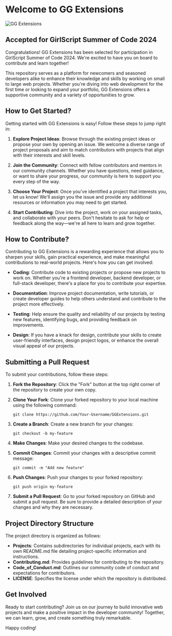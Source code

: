 # Welcome to GG Extensions

![GG Extensions](https://github.com/Sulagna-Dutta-Roy/GGExtensions/assets/72568715/f6bab92e-c4c3-40d1-ae8f-01ed9ab84be6)

## Accepted for GirlScript Summer of Code 2024

Congratulations! GG Extensions has been selected for participation in GirlScript Summer of Code 2024. We're excited to have you on board to contribute and learn together!

This repository serves as a platform for newcomers and seasoned developers alike to enhance their knowledge and skills by working on small to large web projects. Whether you're diving into web development for the first time or looking to expand your portfolio, GG Extensions offers a supportive community and a variety of opportunities to grow.

## How to Get Started?

Getting started with GG Extensions is easy! Follow these steps to jump right in:

1. **Explore Project Ideas**: Browse through the existing project ideas or propose your own by opening an issue. We welcome a diverse range of project proposals and aim to match contributors with projects that align with their interests and skill levels.

2. **Join the Community**: Connect with fellow contributors and mentors in our community channels. Whether you have questions, need guidance, or want to share your progress, our community is here to support you every step of the way.

3. **Choose Your Project**: Once you've identified a project that interests you, let us know! We'll assign you the issue and provide any additional resources or information you may need to get started.

4. **Start Contributing**: Dive into the project, work on your assigned tasks, and collaborate with your peers. Don't hesitate to ask for help or feedback along the way—we're all here to learn and grow together.

## How to Contribute?

Contributing to GG Extensions is a rewarding experience that allows you to sharpen your skills, gain practical experience, and make meaningful contributions to real-world projects. Here's how you can get involved:

- **Coding**: Contribute code to existing projects or propose new projects to work on. Whether you're a frontend developer, backend developer, or full-stack developer, there's a place for you to contribute your expertise.

- **Documentation**: Improve project documentation, write tutorials, or create developer guides to help others understand and contribute to the project more effectively.

- **Testing**: Help ensure the quality and reliability of our projects by testing new features, identifying bugs, and providing feedback on improvements.

- **Design**: If you have a knack for design, contribute your skills to create user-friendly interfaces, design project logos, or enhance the overall visual appeal of our projects.

## Submitting a Pull Request

To submit your contributions, follow these steps:

1. **Fork the Repository**: Click the "Fork" button at the top right corner of the repository to create your own copy.

2. **Clone Your Fork**: Clone your forked repository to your local machine using the following command:
   ```
   git clone https://github.com/Your-Username/GGExtensions.git
   ```

3. **Create a Branch**: Create a new branch for your changes:
   ```
   git checkout -b my-feature
   ```

4. **Make Changes**: Make your desired changes to the codebase.

5. **Commit Changes**: Commit your changes with a descriptive commit message:
   ```
   git commit -m "Add new feature"
   ```

6. **Push Changes**: Push your changes to your forked repository:
   ```
   git push origin my-feature
   ```

7. **Submit a Pull Request**: Go to your forked repository on GitHub and submit a pull request. Be sure to provide a detailed description of your changes and why they are necessary.

## Project Directory Structure

The project directory is organized as follows:

- **Projects**: Contains subdirectories for individual projects, each with its own README.md file detailing project-specific information and instructions.
- **Contributing.md**: Provides guidelines for contributing to the repository.
- **Code_of_Conduct.md**: Outlines our community code of conduct and expectations for contributors.
- **LICENSE**: Specifies the license under which the repository is distributed.

## Get Involved

Ready to start contributing? Join us on our journey to build innovative web projects and make a positive impact in the developer community! Together, we can learn, grow, and create something truly remarkable.

Happy coding!